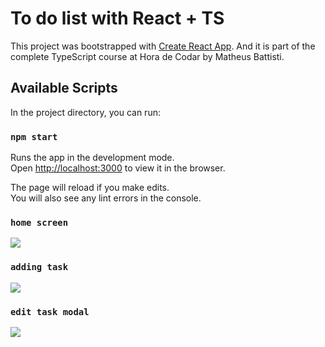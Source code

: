 # To do list with React + TS

This project was bootstrapped with [Create React App](https://github.com/facebook/create-react-app). And it is part of the complete TypeScript course at Hora de Codar by Matheus Battisti.
 
## Available Scripts

In the project directory, you can run:

### `npm start`

Runs the app in the development mode.\
Open [http://localhost:3000](http://localhost:3000) to view it in the browser.

The page will reload if you make edits.\
You will also see any lint errors in the console.

### `home screen`

<img src="https://i.postimg.cc/9XP8kLyZ/telatodoty.png">

### `adding task`

<img src="https://i.postimg.cc/NMdy9hWR/Captura-de-tela-de-2024-03-11-19-29-17.png">

### `edit task modal`

<img src="https://i.postimg.cc/GhGyKfYn/Captura-de-tela-de-2024-03-11-19-31-07.png">
